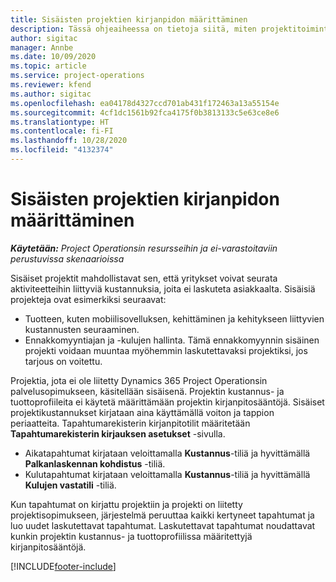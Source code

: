 ```yaml
---
title: Sisäisten projektien kirjanpidon määrittäminen
description: Tässä ohjeaiheessa on tietoja siitä, miten projektitoimintojen sisäisten projektien kirjanpitokäytäntöjä määritetään.
author: sigitac
manager: Annbe
ms.date: 10/09/2020
ms.topic: article
ms.service: project-operations
ms.reviewer: kfend
ms.author: sigitac
ms.openlocfilehash: ea04178d4327ccd701ab431f172463a13a55154e
ms.sourcegitcommit: 4cf1dc1561b92fca4175f0b3813133c5e63ce8e6
ms.translationtype: HT
ms.contentlocale: fi-FI
ms.lasthandoff: 10/28/2020
ms.locfileid: "4132374"
---
```

# <a name="configure-accounting-for-internal-projects"></a>Sisäisten projektien kirjanpidon määrittäminen

_**Käytetään:** Project Operationsin resursseihin ja ei-varastoitaviin perustuvissa skenaarioissa_

Sisäiset projektit mahdollistavat sen, että yritykset voivat seurata aktiviteetteihin liittyviä kustannuksia, joita ei laskuteta asiakkaalta. Sisäisiä projekteja ovat esimerkiksi seuraavat:

- Tuotteen, kuten mobiilisovelluksen, kehittäminen ja kehitykseen liittyvien kustannusten seuraaminen.
- Ennakkomyyntiajan ja -kulujen hallinta. Tämä ennakkomyynnin sisäinen projekti voidaan muuntaa myöhemmin laskutettavaksi projektiksi, jos tarjous on voitettu.

Projektia, jota ei ole liitetty Dynamics 365 Project Operationsin palvelusopimukseen, käsitellään sisäisenä. Projektin kustannus- ja tuottoprofiileita ei käytetä määrittämään projektin kirjanpitosääntöjä. Sisäiset projektikustannukset kirjataan aina käyttämällä voiton ja tappion periaatteita. Tapahtumarekisterin kirjanpitotilit määritetään **Tapahtumarekisterin kirjauksen asetukset** -sivulla.

- Aikatapahtumat kirjataan veloittamalla **Kustannus**-tiliä ja hyvittämällä **Palkanlaskennan kohdistus** -tiliä.
- Kulutapahtumat kirjataan veloittamalla **Kustannus**-tiliä ja hyvittämällä **Kulujen vastatili** -tiliä.

Kun tapahtumat on kirjattu projektiin ja projekti on liitetty projektisopimukseen, järjestelmä peruuttaa kaikki kertyneet tapahtumat ja luo uudet laskutettavat tapahtumat. Laskutettavat tapahtumat noudattavat kunkin projektin kustannus- ja tuottoprofiilissa määritettyjä kirjanpitosääntöjä.




[!INCLUDE[footer-include](../includes/footer-banner.md)]